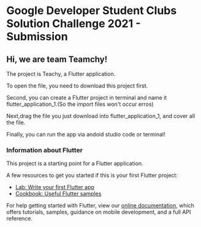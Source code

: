 # Google Developer Student Clubs Solution Challenge 2021 - Submission
## Hi, we are team Teamchy!

The project is Teachy, a Flutter application.

To open the file, you need to download this project first.

Second, you can create a Flutter project in terminal and name it flutter_application_1.(So the import files won't occur erros)

Next,drag the file you just download into flutter_application_1, and cover all the file.

Finally, you can run the app via andoid studio code or terminal!


### Information about Flutter

This project is a starting point for a Flutter application.

A few resources to get you started if this is your first Flutter project:

- [Lab: Write your first Flutter app](https://flutter.dev/docs/get-started/codelab)
- [Cookbook: Useful Flutter samples](https://flutter.dev/docs/cookbook)

For help getting started with Flutter, view our
[online documentation](https://flutter.dev/docs), which offers tutorials,
samples, guidance on mobile development, and a full API reference.

